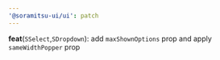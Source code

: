 ```yaml
---
'@soramitsu-ui/ui': patch
---
```


**feat**(`SSelect`,`SDropdown`): add `maxShownOptions` prop and apply `sameWidthPopper` prop
